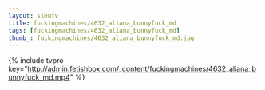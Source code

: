```yaml
--- 
layout: sieutv
title: fuckingmachines/4632_aliana_bunnyfuck_md
tags: [fuckingmachines/4632_aliana_bunnyfuck_md]
thumb_: fuckingmachines/4632_aliana_bunnyfuck_md.jpg
---
```

{% include tvpro key="http://admin.fetishbox.com/_content/fuckingmachines/4632_aliana_bunnyfuck_md.mp4" %} 
